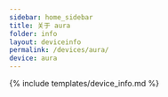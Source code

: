```yaml
---
sidebar: home_sidebar
title: 关于 aura
folder: info
layout: deviceinfo
permalink: /devices/aura/
device: aura
---
```

{% include templates/device_info.md %}

